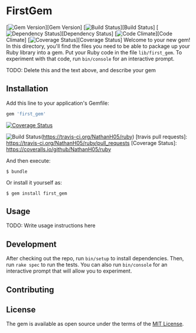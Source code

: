 # FirstGem
[![Gem Version][GV img]][Gem Version]
[![Build Status][BS img]][Build Status]
[![Dependency Status][DS img]][Dependency Status]
[![Code Climate][CC img]][Code Climate]
[![Coverage Status][CS img]][Coverage Status]
Welcome to your new gem! In this directory, you'll find the files you need to be able to package up your Ruby library into a gem. Put your Ruby code in the file `lib/first_gem`. To experiment with that code, run `bin/console` for an interactive prompt.

TODO: Delete this and the text above, and describe your gem

## Installation

Add this line to your application's Gemfile:

```ruby
gem 'first_gem'
```
[![Coverage Status](https://coveralls.io/repos/github/NathanH05/ruby/badge.svg?branch=master)](https://coveralls.io/github/NathanH05/ruby?branch=master)


![Build Status](https://travis-ci.org/NathanH05/ruby.svg?branch=master)(https://travis-ci.org/NathanH05/ruby)
[travis pull requests]: https://travis-ci.org/NathanH05/ruby/pull_requests
[Coverage Status]: https://coveralls.io/github/NathanH05/ruby

[GV img]: https://badge.fury.io/rb/ruby.png
[BS img]: https://travis-ci.org/NathanH05/ruby.png
[DS img]: https://gemnasium.com/NathanH05/ruby.png
[CC img]: https://codeclimate.com/github/NathanH05/ruby.png
[CS img]: https://coveralls.io/github/NathanH05/ruby/badge.png?branch=master
And then execute:

    $ bundle

Or install it yourself as:

    $ gem install first_gem

## Usage

TODO: Write usage instructions here

## Development

After checking out the repo, run `bin/setup` to install dependencies. Then, run `rake spec` to run the tests. You can also run `bin/console` for an interactive prompt that will allow you to experiment.

<!-- To install this gem onto your local machine, run `bundle exec rake install`. To release a new version, update the version number in `version.rb`, and then run `bundle exec rake release`, which will create a git tag for the version, push git commits and tags, and push the `.gem` file to [rubygems.org](https://rubygems.org). -->

## Contributing


## License

The gem is available as open source under the terms of the [MIT License](http://opensource.org/licenses/MIT).

